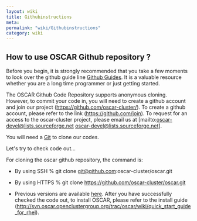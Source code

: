```yaml
---
layout: wiki
title: Githubinstructions
meta: 
permalink: "wiki/Githubinstructions"
category: wiki
---
```

<!-- Name: Githubinstructions -->
<!-- Version: 1 -->
<!-- Author: jparpail -->

## How to use OSCAR Github repository ?

Before you begin, it is strongly recommended that you take a few moments to look over the github guide line [Github Guides](https://guides.github.com/).  It is a valuable resource whether you are a long time programmer or just getting started.

The OSCAR Github Code Repository supports anonymous cloning. However, to commit your code in, you will need to create a github account and join our project (https://github.com/oscar-cluster/).  To create a github account, please refer to the link (https://github.com/join). To request for an access to the oscar-cluster project, please email us at [mailto:oscar-devel@lists.sourceforge.net oscar-devel@lists.sourceforge.net].

You will need a [Git](https://git-scm.com/downloads) to clone our codes.

Let's try to check code out...

For cloning the oscar github repository, the command is:

 * By using SSH
    % git clone git@github.com:oscar-cluster/oscar.git
 * By using HTTPS
    % git clone https://github.com/oscar-cluster/oscar.git

    
 * Previous versions are available [here](https://github.com/oscar-cluster/tags).
    After you have successfully checked the code out, to install OSCAR, please refer to the install guide (http://svn.oscar.openclustergroup.org/trac/oscar/wiki/quick_start_guide_for_rhel).
